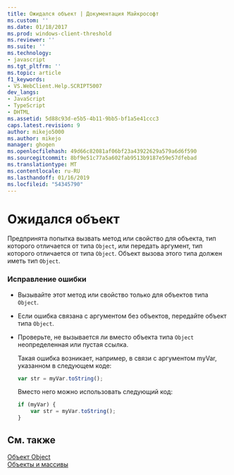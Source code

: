 ```yaml
---
title: Ожидался объект | Документация Майкрософт
ms.custom: ''
ms.date: 01/18/2017
ms.prod: windows-client-threshold
ms.reviewer: ''
ms.suite: ''
ms.technology:
- javascript
ms.tgt_pltfrm: ''
ms.topic: article
f1_keywords:
- VS.WebClient.Help.SCRIPT5007
dev_langs:
- JavaScript
- TypeScript
- DHTML
ms.assetid: 5d88c93d-e5b5-4b11-9bb5-bf1a5e41ccc3
caps.latest.revision: 9
author: mikejo5000
ms.author: mikejo
manager: ghogen
ms.openlocfilehash: 49d66c82081af06bf23a43922629a579a6d6f590
ms.sourcegitcommit: 8bf9e51c77a5a602fab9513b9187e59e57dfebad
ms.translationtype: MT
ms.contentlocale: ru-RU
ms.lasthandoff: 01/16/2019
ms.locfileid: "54345790"
---
```

# <a name="object-expected"></a>Ожидался объект
Предпринята попытка вызвать метод или свойство для объекта, тип которого отличается от типа `Object`, или передать аргумент, тип которого отличается от типа `Object`. Объект вызова этого типа должен иметь тип `Object`.  
  
### <a name="to-correct-this-error"></a>Исправление ошибки  
  
-   Вызывайте этот метод или свойство только для объектов типа `Object`.  
  
-   Если ошибка связана с аргументом без объектов, передайте объект типа `Object`.  
  
-   Проверьте, не вызывается ли вместо объекта типа `Object` неопределенная или пустая ссылка.  
  
     Такая ошибка возникает, например, в связи с аргументом myVar, указанном в следующем коде:  
  
    ```JavaScript  
    var str = myVar.toString();  
    ```  
  
     Вместо него можно использовать следующий код:  
  
    ```JavaScript  
    if (myVar) {  
        var str = myVar.toString();  
    }  
    ```  
  
## <a name="see-also"></a>См. также  
 [Объект Object](../../javascript/reference/object-object-javascript.md)   
 [Объекты и массивы](../../javascript/objects-and-arrays-javascript.md)